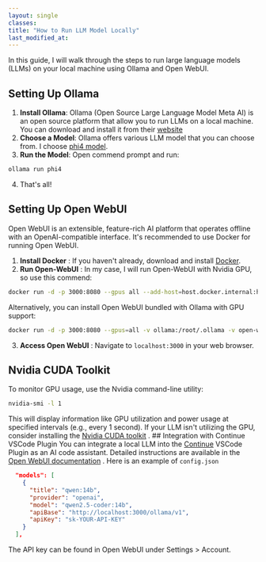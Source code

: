 ```yaml
---
layout: single 
classes: 
title: "How to Run LLM Model Locally" 
last_modified_at:
---
```


In this guide, I will walk through the steps to run large language models (LLMs) on your local machine using Ollama and Open WebUI.

## Setting Up Ollama
1. **Install Ollama**: Ollama (Open Source Large Language Model Meta AI) is an open source platform that allow you to run LLMs on a local machine. You can download and install it from their [website](https://ollama.com/)
2. **Choose a Model**: Ollama offers various LLM model that you can choose from. I choose [phi4 model](https://ollama.com/library/phi4).
3. **Run the Model**: Open commend prompt and run:

``` sh
ollama run phi4
```
4. That's all!

## Setting Up Open WebUI
Open WebUI is an extensible, feature-rich AI platform that operates offline with an OpenAI-compatible interface. It's recommended to use Docker for running Open WebUI.
1. **Install Docker** : If you haven't already, download and install [Docker](https://www.docker.com/).
2. **Run Open-WebUI** : In my case, I will run Open-WebUI with Nvidia GPU, so use this commend:

``` sh
docker run -d -p 3000:8080 --gpus all --add-host=host.docker.internal:host-gateway -v open-webui:/app/backend/data --name open-webui ghcr.io/open-webui/open-webui:cuda
```
Alternatively, you can install Open WebUI bundled with Ollama with GPU support:

``` sh
docker run -d -p 3000:8080 --gpus=all -v ollama:/root/.ollama -v open-webui:/app/backend/data --name open-webui ghcr.io/open-webui/open-webui:ollama
```
3. **Access Open WebUI** : Navigate to `localhost:3000` in your web browser.

## Nvidia CUDA Toolkit

To monitor GPU usage, use the Nvidia command-line utility:

``` sh
nvidia-smi -l 1
```

This will display information like GPU utilization and power usage at specified intervals (e.g., every 1 second). If your LLM isn't utilizing the GPU, consider installing the [Nvidia CUDA toolkit](https://developer.nvidia.com/cuda-downloads) .
\## Integration with Continue VSCode Plugin
You can integrate a local LLM into the [Continue](https://www.continue.dev/) VSCode Plugin as an AI code assistant. Detailed instructions are available in the [Open WebUI documentation](https://docs.openwebui.com/tutorials/integrations/continue-dev) .
Here is an example of `config.json`

``` json
  "models": [
    {
      "title": "qwen:14b",
      "provider": "openai",
      "model": "qwen2.5-coder:14b",
      "apiBase": "http://localhost:3000/ollama/v1",
      "apiKey": "sk-YOUR-API-KEY"
    }
  ],
```

The API key can be found in Open WebUI under Settings \> Account.
